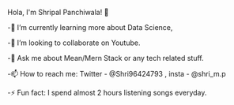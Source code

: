 Hola, I'm Shripal Panchiwala! 👋

-🌱 I’m currently learning more about Data Science,

-👯 I’m looking to collaborate on Youtube.

-💬 Ask me about Mean/Mern Stack or any tech related stuff.

-📫 How to reach me: Twitter - @Shri96424793 , insta - @shri_m.p


-⚡ Fun fact: I spend almost 2 hours listening songs everyday.

<!---
shripal3354/shripal3354 is a ✨ special ✨ repository because its `README.md` (this file) appears on your GitHub profile.
You can click the Preview link to take a look at your changes.
--->
